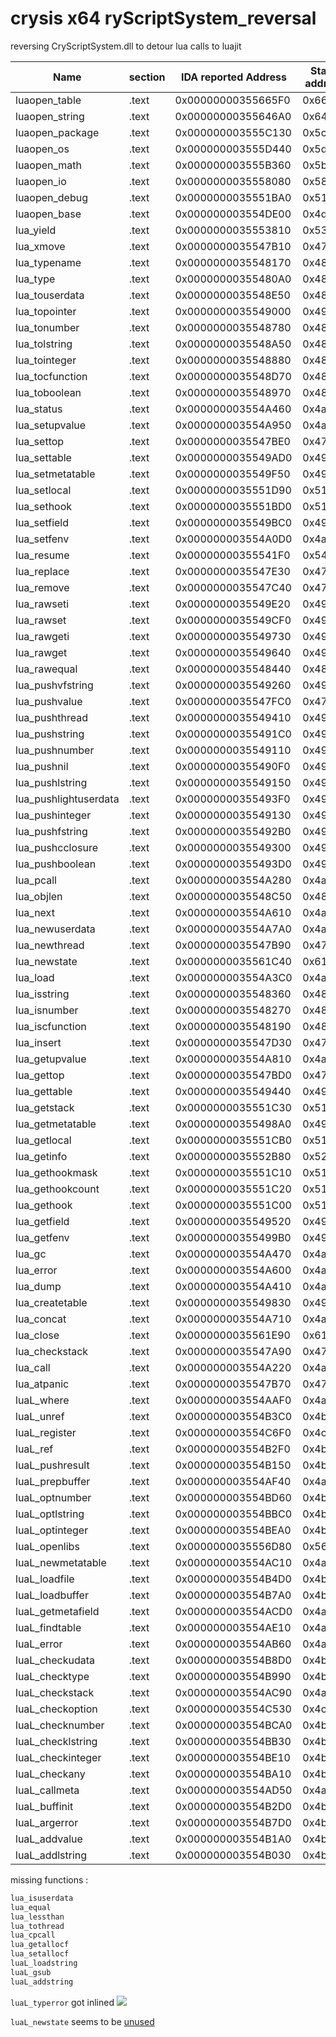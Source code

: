 # crysis x64 ryScriptSystem_reversal
reversing CryScriptSystem.dll to detour lua calls to luajit

|Name                 |section|IDA reported Address|Static address|
|---------------------|-------|--------------------|--------------|
|luaopen_table        |.text  |0x00000000355665F0  |0x665f0       |
|luaopen_string       |.text  |0x00000000355646A0  |0x646a0       |
|luaopen_package      |.text  |0x000000003555C130  |0x5c130       |
|luaopen_os           |.text  |0x000000003555D440  |0x5d440       |
|luaopen_math         |.text  |0x000000003555B360  |0x5b360       |
|luaopen_io           |.text  |0x0000000035558080  |0x58080       |
|luaopen_debug        |.text  |0x0000000035551BA0  |0x51ba0       |
|luaopen_base         |.text  |0x000000003554DE00  |0x4de00       |
|lua_yield            |.text  |0x0000000035553810  |0x53810       |
|lua_xmove            |.text  |0x0000000035547B10  |0x47b10       |
|lua_typename         |.text  |0x0000000035548170  |0x48170       |
|lua_type             |.text  |0x00000000355480A0  |0x480a0       |
|lua_touserdata       |.text  |0x0000000035548E50  |0x48e50       |
|lua_topointer        |.text  |0x0000000035549000  |0x49000       |
|lua_tonumber         |.text  |0x0000000035548780  |0x48780       |
|lua_tolstring        |.text  |0x0000000035548A50  |0x48a50       |
|lua_tointeger        |.text  |0x0000000035548880  |0x48880       |
|lua_tocfunction      |.text  |0x0000000035548D70  |0x48d70       |
|lua_toboolean        |.text  |0x0000000035548970  |0x48970       |
|lua_status           |.text  |0x000000003554A460  |0x4a460       |
|lua_setupvalue       |.text  |0x000000003554A950  |0x4a950       |
|lua_settop           |.text  |0x0000000035547BE0  |0x47be0       |
|lua_settable         |.text  |0x0000000035549AD0  |0x49ad0       |
|lua_setmetatable     |.text  |0x0000000035549F50  |0x49f50       |
|lua_setlocal         |.text  |0x0000000035551D90  |0x51d90       |
|lua_sethook          |.text  |0x0000000035551BD0  |0x51bd0       |
|lua_setfield         |.text  |0x0000000035549BC0  |0x49bc0       |
|lua_setfenv          |.text  |0x000000003554A0D0  |0x4a0d0       |
|lua_resume           |.text  |0x00000000355541F0  |0x541f0       |
|lua_replace          |.text  |0x0000000035547E30  |0x47e30       |
|lua_remove           |.text  |0x0000000035547C40  |0x47c40       |
|lua_rawseti          |.text  |0x0000000035549E20  |0x49e20       |
|lua_rawset           |.text  |0x0000000035549CF0  |0x49cf0       |
|lua_rawgeti          |.text  |0x0000000035549730  |0x49730       |
|lua_rawget           |.text  |0x0000000035549640  |0x49640       |
|lua_rawequal         |.text  |0x0000000035548440  |0x48440       |
|lua_pushvfstring     |.text  |0x0000000035549260  |0x49260       |
|lua_pushvalue        |.text  |0x0000000035547FC0  |0x47fc0       |
|lua_pushthread       |.text  |0x0000000035549410  |0x49410       |
|lua_pushstring       |.text  |0x00000000355491C0  |0x491c0       |
|lua_pushnumber       |.text  |0x0000000035549110  |0x49110       |
|lua_pushnil          |.text  |0x00000000355490F0  |0x490f0       |
|lua_pushlstring      |.text  |0x0000000035549150  |0x49150       |
|lua_pushlightuserdata|.text  |0x00000000355493F0  |0x493f0       |
|lua_pushinteger      |.text  |0x0000000035549130  |0x49130       |
|lua_pushfstring      |.text  |0x00000000355492B0  |0x492b0       |
|lua_pushcclosure     |.text  |0x0000000035549300  |0x49300       |
|lua_pushboolean      |.text  |0x00000000355493D0  |0x493d0       |
|lua_pcall            |.text  |0x000000003554A280  |0x4a280       |
|lua_objlen           |.text  |0x0000000035548C50  |0x48c50       |
|lua_next             |.text  |0x000000003554A610  |0x4a610       |
|lua_newuserdata      |.text  |0x000000003554A7A0  |0x4a7a0       |
|lua_newthread        |.text  |0x0000000035547B90  |0x47b90       |
|lua_newstate         |.text  |0x0000000035561C40  |0x61c40       |
|lua_load             |.text  |0x000000003554A3C0  |0x4a3c0       |
|lua_isstring         |.text  |0x0000000035548360  |0x48360       |
|lua_isnumber         |.text  |0x0000000035548270  |0x48270       |
|lua_iscfunction      |.text  |0x0000000035548190  |0x48190       |
|lua_insert           |.text  |0x0000000035547D30  |0x47d30       |
|lua_getupvalue       |.text  |0x000000003554A810  |0x4a810       |
|lua_gettop           |.text  |0x0000000035547BD0  |0x47bd0       |
|lua_gettable         |.text  |0x0000000035549440  |0x49440       |
|lua_getstack         |.text  |0x0000000035551C30  |0x51c30       |
|lua_getmetatable     |.text  |0x00000000355498A0  |0x498a0       |
|lua_getlocal         |.text  |0x0000000035551CB0  |0x51cb0       |
|lua_getinfo          |.text  |0x0000000035552B80  |0x52b80       |
|lua_gethookmask      |.text  |0x0000000035551C10  |0x51c10       |
|lua_gethookcount     |.text  |0x0000000035551C20  |0x51c20       |
|lua_gethook          |.text  |0x0000000035551C00  |0x51c00       |
|lua_getfield         |.text  |0x0000000035549520  |0x49520       |
|lua_getfenv          |.text  |0x00000000355499B0  |0x499b0       |
|lua_gc               |.text  |0x000000003554A470  |0x4a470       |
|lua_error            |.text  |0x000000003554A600  |0x4a600       |
|lua_dump             |.text  |0x000000003554A410  |0x4a410       |
|lua_createtable      |.text  |0x0000000035549830  |0x49830       |
|lua_concat           |.text  |0x000000003554A710  |0x4a710       |
|lua_close            |.text  |0x0000000035561E90  |0x61e90       |
|lua_checkstack       |.text  |0x0000000035547A90  |0x47a90       |
|lua_call             |.text  |0x000000003554A220  |0x4a220       |
|lua_atpanic          |.text  |0x0000000035547B70  |0x47b70       |
|luaL_where           |.text  |0x000000003554AAF0  |0x4aaf0       |
|luaL_unref           |.text  |0x000000003554B3C0  |0x4b3c0       |
|luaL_register        |.text  |0x000000003554C6F0  |0x4c6f0       |
|luaL_ref             |.text  |0x000000003554B2F0  |0x4b2f0       |
|luaL_pushresult      |.text  |0x000000003554B150  |0x4b150       |
|luaL_prepbuffer      |.text  |0x000000003554AF40  |0x4af40       |
|luaL_optnumber       |.text  |0x000000003554BD60  |0x4bd60       |
|luaL_optlstring      |.text  |0x000000003554BBC0  |0x4bbc0       |
|luaL_optinteger      |.text  |0x000000003554BEA0  |0x4bea0       |
|luaL_openlibs        |.text  |0x0000000035556D80  |0x56d80       |
|luaL_newmetatable    |.text  |0x000000003554AC10  |0x4ac10       |
|luaL_loadfile        |.text  |0x000000003554B4D0  |0x4b4d0       |
|luaL_loadbuffer      |.text  |0x000000003554B7A0  |0x4b7a0       |
|luaL_getmetafield    |.text  |0x000000003554ACD0  |0x4acd0       |
|luaL_findtable       |.text  |0x000000003554AE10  |0x4ae10       |
|luaL_error           |.text  |0x000000003554AB60  |0x4ab60       |
|luaL_checkudata      |.text  |0x000000003554B8D0  |0x4b8d0       |
|luaL_checktype       |.text  |0x000000003554B990  |0x4b990       |
|luaL_checkstack      |.text  |0x000000003554AC90  |0x4ac90       |
|luaL_checkoption     |.text  |0x000000003554C530  |0x4c530       |
|luaL_checknumber     |.text  |0x000000003554BCA0  |0x4bca0       |
|luaL_checklstring    |.text  |0x000000003554BB30  |0x4bb30       |
|luaL_checkinteger    |.text  |0x000000003554BE10  |0x4be10       |
|luaL_checkany        |.text  |0x000000003554BA10  |0x4ba10       |
|luaL_callmeta        |.text  |0x000000003554AD50  |0x4ad50       |
|luaL_buffinit        |.text  |0x000000003554B2D0  |0x4b2d0       |
|luaL_argerror        |.text  |0x000000003554B7D0  |0x4b7d0       |
|luaL_addvalue        |.text  |0x000000003554B1A0  |0x4b1a0       |
|luaL_addlstring      |.text  |0x000000003554B030  |0x4b030       |







missing functions : 


```txt
lua_isuserdata
lua_equal
lua_lessthan
lua_tothread
lua_cpcall
lua_getallocf
lua_setallocf
luaL_loadstring
luaL_gsub
luaL_addstring
```
`luaL_typerror` got inlined 
![](https://i.imgur.com/SQv2atk.png)

`luaL_newstate` seems to be [unused](https://github.com/CRYTEK/CRYENGINE/blob/6c4f4df4a7a092300d630f8f89d2ebda39183c36/Code/CryEngine/CryScriptSystem/ScriptSystem.cpp#L744)
